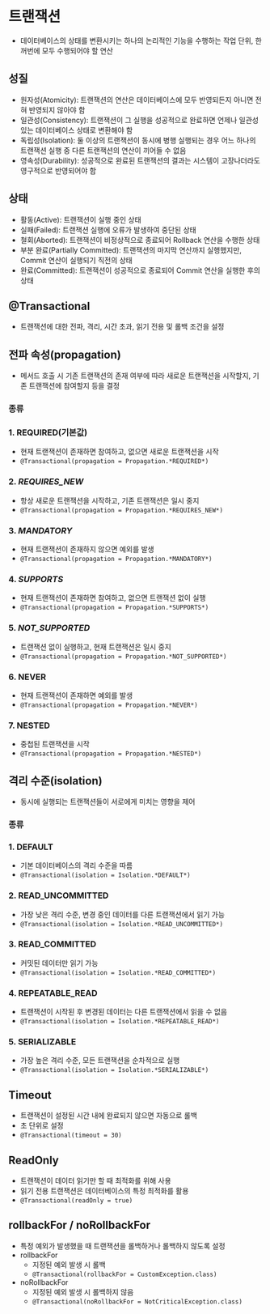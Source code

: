 # 트랜잭션

- 데이터베이스의 상태를 변환시키는 하나의 논리적인 기능을 수행하는 작업 단위, 한꺼번에 모두 수행되어야 할 연산

## 성질

- 원자성(Atomicity): 트랜잭션의 연산은 데이터베이스에 모두 반영되든지 아니면 전혀 반영되지 않아야 함
- 일관성(Consistency): 트랜잭션이 그 실행을 성공적으로 완료하면 언제나 일관성 있는 데이터베이스 상태로 변환해야 함
- 독립성(Isolation): 둘 이상의 트랜잭션이 동시에 병행 실행되는 경우 어느 하나의 트랜잭션 실행 중 다른 트랜잭션의 연산이 끼어들 수 없음
- 영속성(Durability): 성공적으로 완료된 트랜잭션의 결과는 시스템이 고장나더라도 영구적으로 반영되어야 함

## 상태

- 활동(Active): 트랜잭션이 실행 중인 상태
- 실패(Failed): 트랜잭션 실행에 오류가 발생하여 중단된 상태
- 철회(Aborted): 트랜잭션이 비정상적으로 종료되어 Rollback 연산을 수행한 상태
- 부분 완료(Partially Committed): 트랜잭션의 마지막 연산까지 실행했지만, Commit 연산이 실행되기 직전의 상태
- 완료(Committed): 트랜잭션이 성공적으로 종료되어 Commit 연산을 실행한 후의 상태

## @Transactional

- 트랜잭션에 대한 전파, 격리, 시간 초과, 읽기 전용 및 롤백 조건을 설정

## 전파 속성(propagation)

- 메서드 호출 시 기존 트랜잭션의 존재 여부에 따라 새로운 트랜잭션을 시작할지, 기존 트랜잭션에 참여할지 등을 결정

### 종류

### 1. REQUIRED(기본값)

- 현재 트랜잭션이 존재하면 참여하고, 없으면 새로운 트랜잭션을 시작
- `@Transactional(propagation = Propagation.*REQUIRED*)`

### 2. *REQUIRES_NEW*

- 항상 새로운 트랜잭션을 시작하고, 기존 트랜잭션은 일시 중지
- `@Transactional(propagation = Propagation.*REQUIRES_NEW*)`

### 3. *MANDATORY*

- 현재 트랜잭션이 존재하지 않으면 예외를 발생
- `@Transactional(propagation = Propagation.*MANDATORY*)`

### 4. *SUPPORTS*

- 현재 트랜잭션이 존재하면 참여하고, 없으면 트랜잭션 없이 실행
- `@Transactional(propagation = Propagation.*SUPPORTS*)`

### 5. *NOT_SUPPORTED*

- 트랜잭션 없이 실행하고, 현재 트랜잭션은 일시 중지
- `@Transactional(propagation = Propagation.*NOT_SUPPORTED*)`

### 6. NEVER

- 현재 트랜잭션이 존재하면 예외를 발생
- `@Transactional(propagation = Propagation.*NEVER*)`

### 7. NESTED

- 중첩된 트랜잭션을 시작
- `@Transactional(propagation = Propagation.*NESTED*)`

## 격리 수준(isolation)

- 동시에 실행되는 트랜잭션들이 서로에게 미치는 영향을 제어

### 종류

### 1. DEFAULT

- 기본 데이터베이스의 격리 수준을 따름
- `@Transactional(isolation = Isolation.*DEFAULT*)`

### 2. READ_UNCOMMITTED

- 가장 낮은 격리 수준, 변경 중인 데이터를 다른 트랜잭션에서 읽기 가능
- `@Transactional(isolation = Isolation.*READ_UNCOMMITTED*)`

### 3. READ_COMMITTED

- 커밋된 데이터만 읽기 가능
- `@Transactional(isolation = Isolation.*READ_COMMITTED*)`

### 4. REPEATABLE_READ

- 트랜잭션이 시작된 후 변경된 데이터는 다른 트랜잭션에서 읽을 수 없음
- `@Transactional(isolation = Isolation.*REPEATABLE_READ*)`

### 5. SERIALIZABLE

- 가장 높은 격리 수준, 모든 트랜잭션을 순차적으로 실행
- `@Transactional(isolation = Isolation.*SERIALIZABLE*)`

## **Timeout**

- 트랜잭션이 설정된 시간 내에 완료되지 않으면 자동으로 롤백
- 초 단위로 설정
- `@Transactional(timeout = 30)`

## **ReadOnly**

- 트랜잭션이 데이터 읽기만 할 때 최적화를 위해 사용
- 읽기 전용 트랜잭션은 데이터베이스의 특정 최적화를 활용
- `@Transactional(readOnly = true)`

## **rollbackFor / noRollbackFor**

- 특정 예외가 발생했을 때 트랜잭션을 롤백하거나 롤백하지 않도록 설정
- rollbackFor
    - 지정된 예외 발생 시 롤백
    - `@Transactional(rollbackFor = CustomException.class)`
- noRollbackFor
    - 지정된 예외 발생 시 롤백하지 않음
    - `@Transactional(noRollbackFor = NotCriticalException.class)`